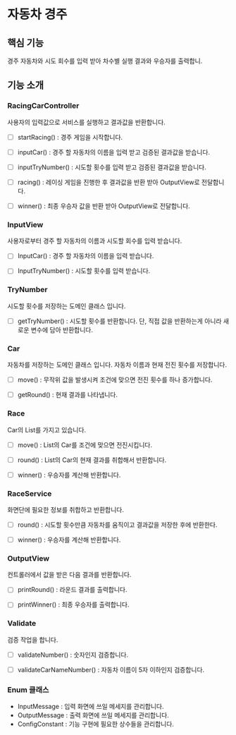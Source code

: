 # 자동차 경주



## 핵심 기능

경주 자동차와 시도 회수를 입력 받아 차수별 실행 결과와 우승자를 출력합니. 



## 기능 소개

### RacingCarController

사용자의 입력값으로 서비스를 실행하고 결과값을 반환합니다. 

- [ ] startRacing() : 경주 게임을 시작합니다. 
- [ ] inputCar() : 경주 할 자동차의 이름을 입력 받고 검증된 결과값을 받습니다.
- [ ] inputTryNumber() : 시도할 횟수를 입력 받고 검증된 결과값을 받습니다. 
- [ ] racing() : 레이싱 게임을 진행한 후 결과값을 반환 받아 OutputView로 전달합니다. 
- [ ] winner() : 최종 우승자 값을 반환 받아 OutputView로 전달합니다. 



### InputView 

사용자로부터 경주 할 자동차의 이름과 시도할 회수를 입력 받습니다. 

- [ ] InputCar() : 경주 할 자동차의 이름을 입력 받습니다.
- [ ] InputTryNumber() : 시도할 횟수를 입력 받습니다. 



### TryNumber

시도할 횟수를 저장하는 도메인 클래스 입니다. 

- [ ] getTryNumber() : 시도할 횟수를 반환합니다. 단, 직접 값을 반환하는게 아니라 새로운 변수에 담아 반환합니다. 



### Car

자동차를 저장하는 도메인 클래스 입니다. 자동차 이름과 현재 전진 횟수를 저장합니다. 

- [ ] move() : 무작위 값을 발생시켜 조건에 맞으면 전진 횟수를 하나 증가합니다.
- [ ] getRound() : 현재 결과를 나타냅니다. 



### Race

Car의 List를 가지고 있습니다. 

- [ ] move() : List의 Car를 조건에 맞으면 전진시킵니다. 
- [ ] round() : List의 Car의 현재 결과를 취합해서 반환합니다. 
- [ ] winner() : 우승자를 계산해 반환합니다. 



### RaceService

화면단에 필요한 정보를 취합하고 반환합니다. 

- [ ] round() : 시도할 횟수만큼 자동차를 움직이고 결과값을 저장한 후에 반환한다.
- [ ] winner() : 우승자를 계산해 반환합니다. 



### OutputView

컨트롤러에서 값을 받은 다음 결과를 반환합니다. 

- [ ] printRound() : 라운드 결과를 출력합니다.
- [ ] printWinner() : 최종 우승자를 출력합니다. 



### Validate

검증 작업을 합니다.

- [ ] validateNumber() : 숫자인지 검증합니다. 
- [ ] validateCarNameNumber() : 자동차 이름이 5자 이하인지 검증합니다. 



### Enum 클래스

* InputMessage : 입력 화면에 쓰일 메세지를 관리합니다. 
* OutputMessage : 출력 화면에 쓰일 메세지를 관리합니다. 
* ConfigConstant : 기능 구현에 필요한 상수들을 관리합니다. 





















